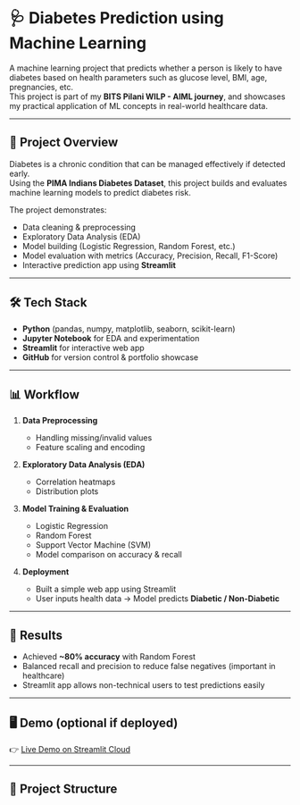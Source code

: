 # 🩺 Diabetes Prediction using Machine Learning  

A machine learning project that predicts whether a person is likely to have diabetes based on health parameters such as glucose level, BMI, age, pregnancies, etc.  
This project is part of my **BITS Pilani WILP - AIML journey**, and showcases my practical application of ML concepts in real-world healthcare data.  

---

## 🚀 Project Overview
Diabetes is a chronic condition that can be managed effectively if detected early.  
Using the **PIMA Indians Diabetes Dataset**, this project builds and evaluates machine learning models to predict diabetes risk.  

The project demonstrates:
- Data cleaning & preprocessing  
- Exploratory Data Analysis (EDA)  
- Model building (Logistic Regression, Random Forest, etc.)  
- Model evaluation with metrics (Accuracy, Precision, Recall, F1-Score)  
- Interactive prediction app using **Streamlit**  

---

## 🛠 Tech Stack
- **Python** (pandas, numpy, matplotlib, seaborn, scikit-learn)  
- **Jupyter Notebook** for EDA and experimentation  
- **Streamlit** for interactive web app  
- **GitHub** for version control & portfolio showcase  

---

## 📊 Workflow
1. **Data Preprocessing**
   - Handling missing/invalid values  
   - Feature scaling and encoding  

2. **Exploratory Data Analysis (EDA)**
   - Correlation heatmaps  
   - Distribution plots  

3. **Model Training & Evaluation**
   - Logistic Regression  
   - Random Forest  
   - Support Vector Machine (SVM)  
   - Model comparison on accuracy & recall  

4. **Deployment**
   - Built a simple web app using Streamlit  
   - User inputs health data → Model predicts **Diabetic / Non-Diabetic**  

---

## 🔮 Results
- Achieved **~80% accuracy** with Random Forest  
- Balanced recall and precision to reduce false negatives (important in healthcare)  
- Streamlit app allows non-technical users to test predictions easily  

---

## 🖥 Demo (optional if deployed)
👉 [Live Demo on Streamlit Cloud](https://share.streamlit.io/your-username/diabetes-prediction)  

---

## 📂 Project Structure

